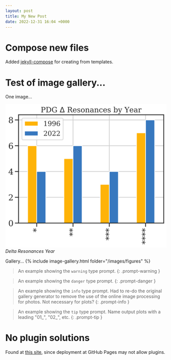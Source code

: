 ```yaml
---
layout: post
title: My New Post
date: 2022-12-31 16:04 +0000
---
```


# Compose new files
Added [jekyll-compose](https://github.com/jekyll/jekyll-compose) for creating from templates.

# Test of image gallery...

One image...

![Delta Resonances Year](/images\figures\delta_resonances_year.svg)
_Delta Resonances Year_

Gallery...
{% include image-gallery.html folder="/images/figures" %}


> An example showing the `warning` type prompt. 
{: .prompt-warning }

> An example showing the `danger` type prompt. 
{: .prompt-danger }

> An example showing the `info` type prompt. Had to re-do the original gallery generator to remove the use of the online image processing for photos. Not necessary for plots?
{: .prompt-info }

> An example showing the `tip` type prompt. Name output plots with a leading "01_", "02_", etc.
{: .prompt-tip }


# No plugin solutions
Found at [this site](https://jekyllcodex.org/without-plugins/), since deployment at GitHub Pages may not allow plugins. 